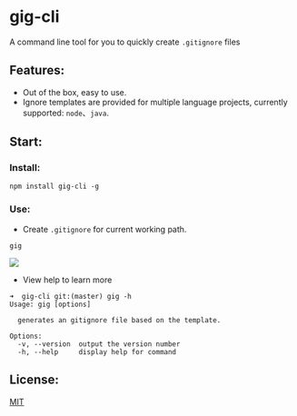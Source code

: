 # gig-cli

A command line tool for you to quickly create `.gitignore` files

## Features:

- Out of the box, easy to use.
- Ignore templates are provided for multiple language projects, currently supported: `node`、`java`.

## Start:

### Install:

```shell
npm install gig-cli -g
```

### Use:

- Create `.gitignore` for current working path.

```shell
gig
```

![](https://raw.githubusercontent.com/loclink/picgo-images/master/images202302021752715.gif?token=AZN65Z245UHQJ2Z7C25CNJ3D3OEBI)

- View help to learn more

```shell
➜  gig-cli git:(master) gig -h
Usage: gig [options]

  generates an gitignore file based on the template.

Options:
  -v, --version  output the version number
  -h, --help     display help for command
```

## License:

[MIT](https://github.com/loclink/gig-cli/blob/master/license)
